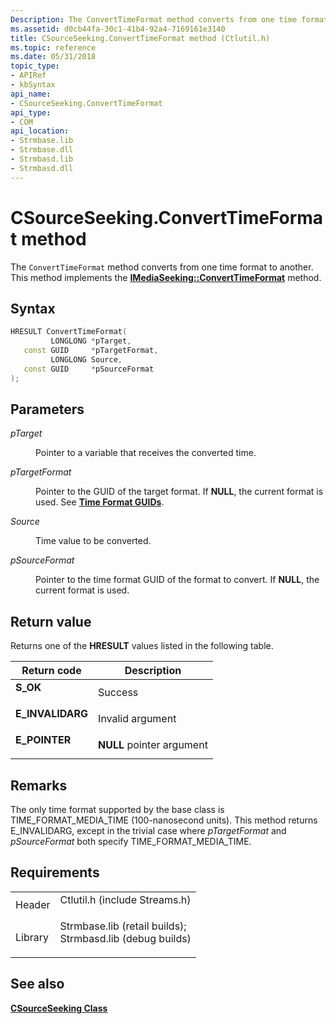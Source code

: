 ```yaml
---
Description: The ConvertTimeFormat method converts from one time format to another. This method implements the IMediaSeeking::ConvertTimeFormat method.
ms.assetid: d0cb44fa-30c1-41b4-92a4-7169161e3140
title: CSourceSeeking.ConvertTimeFormat method (Ctlutil.h)
ms.topic: reference
ms.date: 05/31/2018
topic_type: 
- APIRef
- kbSyntax
api_name: 
- CSourceSeeking.ConvertTimeFormat
api_type: 
- COM
api_location: 
- Strmbase.lib
- Strmbase.dll
- Strmbasd.lib
- Strmbasd.dll
---
```


# CSourceSeeking.ConvertTimeFormat method

The `ConvertTimeFormat` method converts from one time format to another. This method implements the [**IMediaSeeking::ConvertTimeFormat**](/windows/desktop/api/Strmif/nf-strmif-imediaseeking-converttimeformat) method.

## Syntax


```C++
HRESULT ConvertTimeFormat(
         LONGLONG *pTarget,
   const GUID     *pTargetFormat,
         LONGLONG Source,
   const GUID     *pSourceFormat
);
```



## Parameters

<dl> <dt>

*pTarget* 
</dt> <dd>

Pointer to a variable that receives the converted time.

</dd> <dt>

*pTargetFormat* 
</dt> <dd>

Pointer to the GUID of the target format. If **NULL**, the current format is used. See [**Time Format GUIDs**](time-format-guids.md).

</dd> <dt>

*Source* 
</dt> <dd>

Time value to be converted.

</dd> <dt>

*pSourceFormat* 
</dt> <dd>

Pointer to the time format GUID of the format to convert. If **NULL**, the current format is used.

</dd> </dl>

## Return value

Returns one of the **HRESULT** values listed in the following table.



| Return code                                                                                  | Description                          |
|----------------------------------------------------------------------------------------------|--------------------------------------|
| <dl> <dt>**S\_OK**</dt> </dl>         | Success<br/>                   |
| <dl> <dt>**E\_INVALIDARG**</dt> </dl> | Invalid argument<br/>          |
| <dl> <dt>**E\_POINTER**</dt> </dl>    | **NULL** pointer argument<br/> |



 

## Remarks

The only time format supported by the base class is TIME\_FORMAT\_MEDIA\_TIME (100-nanosecond units). This method returns E\_INVALIDARG, except in the trivial case where *pTargetFormat* and *pSourceFormat* both specify TIME\_FORMAT\_MEDIA\_TIME.

## Requirements



|                    |                                                                                                                                                                                            |
|--------------------|--------------------------------------------------------------------------------------------------------------------------------------------------------------------------------------------|
| Header<br/>  | <dl> <dt>Ctlutil.h (include Streams.h)</dt> </dl>                                                                                   |
| Library<br/> | <dl> <dt>Strmbase.lib (retail builds); </dt> <dt>Strmbasd.lib (debug builds)</dt> </dl> |



## See also

<dl> <dt>

[**CSourceSeeking Class**](csourceseeking.md)
</dt> </dl>

 

 




